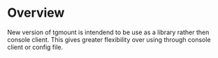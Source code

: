 # Overview

New version of tgmount is intendend to be use as a library rather then console client. 
This gives greater flexibility over using through console client or config file.